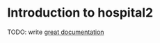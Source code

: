 # Introduction to hospital2

TODO: write [great documentation](http://jacobian.org/writing/what-to-write/)

